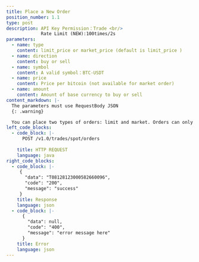 ```yaml
---
title: Place a New Order
position_number: 1.1
type: post
description: API Key Permission：Trade <br/>
             Rate Limit (NEW):100times/2s
parameters:
  - name: type
    content: limit_price or market_price (default is limit_price )
  - name: direction
    content: buy or sell
  - name: symbol
    content: A valid symbol：BTC-USDT
  - name: price
    content: Price per bitcoin (not available for market order)
  - name: amount
    content: Amount of base currency to buy or sell
content_markdown: |-
  The parameters must use RequestBody JSON
  {: .warning}

  You can place two types of orders: limit and market. Orders can only be placed if your account has sufficient funds.
left_code_blocks:
  - code_block: |-
      POST /v1.0/trades/spot/orders
      
    title: HTTP REQUEST
    language: java
right_code_blocks:
  - code_block: |-
     {
       "data": "T08128123000582660096",
       "code": "200",
       "message": "success"
     }
    title: Response
    language: json
  - code_block: |-
      {
        "data": null,
        "code": "400",
        "message": "error message here"
      }
    title: Error
    language: json
---
```



